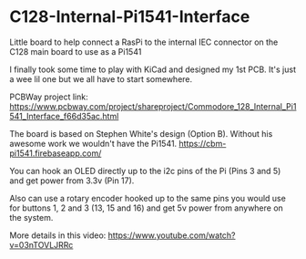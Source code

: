 # C128-Internal-Pi1541-Interface
Little board to help connect a RasPi to the internal IEC connector on the C128 main board to use as a Pi1541

I finally took some time to play with KiCad and designed my 1st PCB.  It's just a wee lil one but we all have to start somewhere.

PCBWay project link: https://www.pcbway.com/project/shareproject/Commodore_128_Internal_Pi1541_Interface_f66d35ac.html

The board is based on Stephen White's design (Option B).  Without his awesome work we wouldn't have the Pi1541.
https://cbm-pi1541.firebaseapp.com/

You can hook an OLED directly up to the i2c pins of the Pi (Pins 3 and 5) and get power from 3.3v (Pin 17).

Also can use a rotary encoder hooked up to the same pins you would use for buttons 1, 2 and 3 (13, 15 and 16) and get 5v power from anywhere on the system.

More details in this video: https://www.youtube.com/watch?v=03nTOVLJRRc
